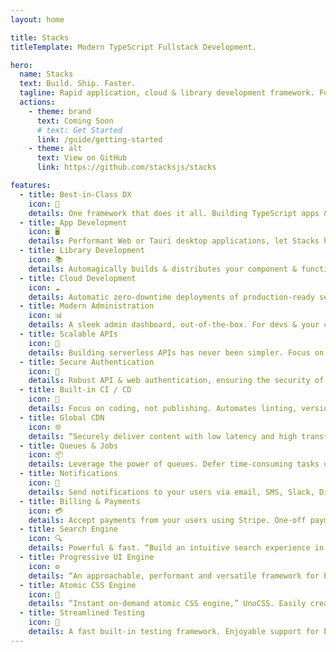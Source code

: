 ```yaml
---
layout: home

title: Stacks
titleTemplate: Modern TypeScript Fullstack Development.

hero:
  name: Stacks
  text: Build. Ship. Faster.
  tagline: Rapid application, cloud & library development framework. For the best full-stack teams.
  actions:
    - theme: brand
      text: Coming Soon
      # text: Get Started
      link: /guide/getting-started
    - theme: alt
      text: View on GitHub
      link: https://github.com/stacksjs/stacks

features:
  - title: Best-in-Class DX
    icon: 🦋
    details: One framework that does it all. Building TypeScript apps & libraries has never been simpler.
  - title: App Development
    icon: 🖥️
    details: Performant Web or Tauri desktop applications, let Stacks handle the heavy-lifting for you.
  - title: Library Development
    icon: 📚
    details: Automagically builds & distributes your component & function libraries, via npm.
  - title: Cloud Development
    icon: ☁️
    details: Automatic zero-downtime deployments of production-ready serverless clouds. Self-hosted.
  - title: Modern Administration
    icon: 📊
    details: A sleek admin dashboard, out-of-the-box. For devs & your clients. Our product is your product.
  - title: Scalable APIs
    icon: 📡
    details: Building serverless APIs has never been simpler. Focus on your business logic, not your infrastructure.
  - title: Secure Authentication
    icon: 🔐
    details: Robust API & web authentication, ensuring the security of your user data. User-friendly, zero-config & ready-to-go.
  - title: Built-in CI / CD
    icon: 🤖
    details: Focus on coding, not publishing. Automates linting, version tagging, changelog generation, test execution, and more.
  - title: Global CDN
    icon: 🌐
    details: “Securely deliver content with low latency and high transfer speeds,” AWS. Your assets, zero-config.
  - title: Queues & Jobs
    icon: 📦
    details: Leverage the power of queues. Defer time-consuming tasks using managed serverless queues.
  - title: Notifications
    icon: 📨
    details: Send notifications to your users via email, SMS, Slack, Discord, Push and more.
  - title: Billing & Payments
    icon: 💳
    details: Accept payments from your users using Stripe. One-off payments, subscriptions, and more.
  - title: Search Engine
    icon: 🔍
    details: Powerful & fast. “Build an intuitive search experience in a snap,” Meilisearch.
  - title: Progressive UI Engine
    icon: ⚙️
    details: “An approachable, performant and versatile framework for building web UIs,” Vue.
  - title: Atomic CSS Engine
    icon: 🎨
    details: “Instant on-demand atomic CSS engine,” UnoCSS. Easily create & manage your styles.
  - title: Streamlined Testing
    icon: 🧪
    details: A fast built-in testing framework. Enjoyable support for both unit & feature tests.
---
```

